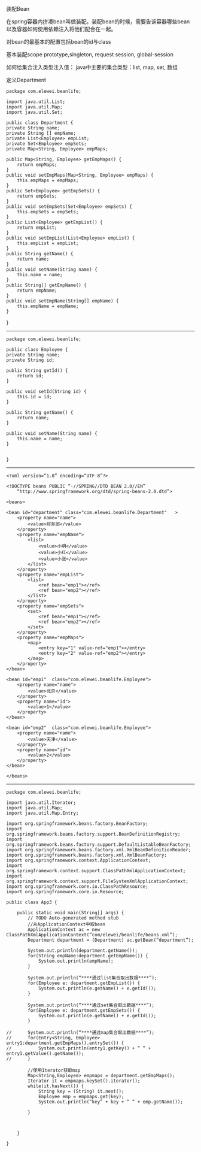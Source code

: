 装配Bean

在spring容器内拼凑bean叫做装配。装配bean的时候，需要告诉容器哪些bean以及容器如何使用依赖注入将他们配合在一起。

对bean的最基本的配置包括bean的id与class

基本装配scope
prototype,singleton, request session, global-session


如何给集合注入类型注入值：
java中主要的集合类型：list, map, set, 数组

定义Department

	package com.elewei.beanlife;
	
	import java.util.List;
	import java.util.Map;
	import java.util.Set;
	
	public class Department {
	private String name;
	private String [] empName;
	private List<Employee> empList;
	private Set<Employee> empSets;
	private Map<String, Employee> empMaps;
		
	public Map<String, Employee> getEmpMaps() {
		return empMaps;
	}
	public void setEmpMaps(Map<String, Employee> empMaps) {
		this.empMaps = empMaps;
	}
	public Set<Employee> getEmpSets() {
		return empSets;
	}
	public void setEmpSets(Set<Employee> empSets) {
		this.empSets = empSets;
	}
	public List<Employee> getEmpList() {
		return empList;
	}
	public void setEmpList(List<Employee> empList) {
		this.empList = empList;
	}
	public String getName() {
		return name;
	}
	public void setName(String name) {
		this.name = name;
	}
	public String[] getEmpName() {
		return empName;
	}
	public void setEmpName(String[] empName) {
		this.empName = empName;
	}
	
	
}

	
------
	
	package com.elewei.beanlife;
	
	public class Employee {
	private String name;
	private String id;
	
	public String getId() {
		return id;
	}

	public void setId(String id) {
		this.id = id;
	}

	public String getName() {
		return name;
	}

	public void setName(String name) {
		this.name = name;
	}
	
	
	}
	
-------
	<?xml version=“1.0” encoding=“UTF-8”?>
	
	<!DOCTYPE beans PUBLIC “-//SPRING//DTD BEAN 2.0//EN”
	    “http://www.springframework.org/dtd/spring-beans-2.0.dtd”>
	
	<beans>
	
	<bean id="department" class="com.elewei.beanlife.Department"   >
		<property name="name">
			<value>财务部</value>
		</property>
		<property name="empName">
			<list>
				<value>小明</value>
				<value>小红</value>
				<value>小张</value>
			</list>
		</property>
		<property name="empList">
			<list>
				<ref bean="emp1"></ref>
				<ref bean="emp2"></ref>
			</list>
		</property>
		<property name="empSets">
			<set>
				<ref bean="emp1"></ref>
				<ref bean="emp2"></ref>
			</set>
		</property>
		<property name="empMaps">
			<map>
				<entry key="1" value-ref="emp1"></entry>
				<entry key="2" value-ref="emp2"></entry>
			</map>
		</property>
	</bean>
	
	<bean id="emp1"  class="com.elewei.beanlife.Employee">
		<property name="name">
			<value>北京</value>
		</property>
		<property name="id">
			<value>1</value>
		</property>
	</bean>
	
	<bean id="emp2"  class="com.elewei.beanlife.Employee">
		<property name="name">
			<value>天津</value>
		</property>
		<property name="id">
			<value>2</value>
		</property>
	</bean>

	
	
<!-- 	<bean id="personService2" class="com.elewei.beanlife.PersonService"   >
		<property name="name">
			<value>小红</value>
		</property>
		<property name="age">
			<value>23</value>
		</property>
	</bean> -->
	
	</beans>
	
-----

	package com.elewei.beanlife;
	
	import java.util.Iterator;
	import java.util.Map;
	import java.util.Map.Entry;
	
	import org.springframework.beans.factory.BeanFactory;
	import org.springframework.beans.factory.support.BeanDefinitionRegistry;
	import org.springframework.beans.factory.support.DefaultListableBeanFactory;
	import org.springframework.beans.factory.xml.XmlBeanDefinitionReader;
	import org.springframework.beans.factory.xml.XmlBeanFactory;
	import org.springframework.context.ApplicationContext;
	import org.springframework.context.support.ClassPathXmlApplicationContext;
	import org.springframework.context.support.FileSystemXmlApplicationContext;
	import org.springframework.core.io.ClassPathResource;
	import org.springframework.core.io.Resource;
	
	public class App3 {
	
		public static void main(String[] args) {
			// TODO Auto-generated method stub
			//从ApplicationContext中取bean
			ApplicationContext ac = new ClassPathXmlApplicationContext(“com/elewei/beanlife/beans.xml”);
			Department department = (Department) ac.getBean(“department”);
			
			System.out.println(department.getName());
			for(String empName:department.getEmpName()) {
				System.out.println(empName);
			}
			
			System.out.println(“****通过list集合取出数据****”);
			for(Employee e: department.getEmpList()) {
				System.out.println(e.getName() + e.getId());
			}
			
			System.out.println(“****通过set集合取出数据****”);
			for(Employee e: department.getEmpSets()) {
				System.out.println(e.getName() + e.getId());
			}
			
	//		System.out.println(“****通过map集合取出数据****”);
	//		for(Entry<String, Employee> entry1:department.getEmpMaps().entrySet()) {
	//			System.out.println(entry1.getKey() + “ “ + entry1.getValue().getName());
	//		}
			
			//使用Iterator获取map
			Map<String,Employee> empmaps = department.getEmpMaps();
			Iterator it = empmaps.keySet().iterator();
			while(it.hasNext()) {
				String key = (String) it.next();
				Employee emp = empmaps.get(key);
				System.out.println(“key” + key + “ “ + emp.getName());
				
			}
			
			
			
		}
	
	}











